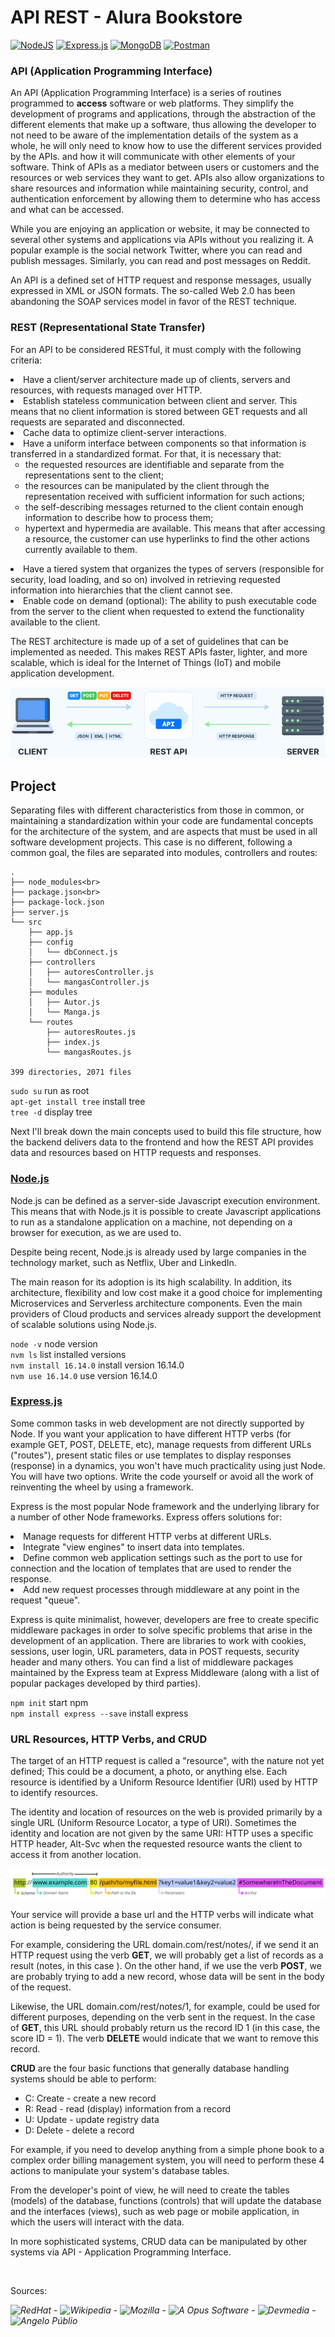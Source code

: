 # API REST - Alura Bookstore

<a href="https://nodejs.org/en/" target="_blank">![NodeJS](https://img.shields.io/badge/Node.js-white?style=flat&logo=node.js&logoColor=black)</a>
<a href="https://expressjs.com/pt-br/" target="_blank">![Express.js](https://img.shields.io/badge/Express.js-white.svg?style=flat&logo=express&logoColor=black)</a>
<a href="https://www.mongodb.com/pt-br" target="_blank">![MongoDB](https://img.shields.io/badge/MongoDB-white.svg?style=flat&logo=mongodb&logoColor=black)</a>
<a href="https://www.postman.com/" target="_blank">![Postman](https://img.shields.io/badge/Postman-white?style=flat&logo=postman&logoColor=black)</a>

### API (Application Programming Interface)
<p>An API (Application Programming Interface) is a series of routines programmed to <strong>access</strong> software or web platforms. They simplify the development of programs and applications, through the abstraction of the different elements that make up a software, thus allowing the developer to not need to be aware of the implementation details of the system as a whole, he will only need to know how to use the different services provided by the APIs. and how it will communicate with other elements of your software. Think of APIs as a mediator between users or customers and the resources or web services they want to get. APIs also allow organizations to share resources and information while maintaining security, control, and authentication enforcement by allowing them to determine who has access and what can be accessed.</p>

<p>While you are enjoying an application or website, it may be connected to several other systems and applications via APIs without you realizing it. A popular example is the social network Twitter, where you can read and publish messages. Similarly, you can read and post messages on Reddit.</p>

<p>An API is a defined set of HTTP request and response messages, usually expressed in XML or JSON formats. The so-called Web 2.0 has been abandoning the SOAP services model in favor of the REST technique.</p>

### REST (Representational State Transfer)
<p>For an API to be considered RESTful, it must comply with the following criteria:</p>

<li> Have a client/server architecture made up of clients, servers and resources, with requests managed over HTTP.
<li> Establish stateless communication between client and server. This means that no client information is stored between GET requests and all requests are separated and disconnected.
<li> Cache data to optimize client-server interactions.
<li> Have a uniform interface between components so that information is transferred in a standardized format. For that, it is necessary that:
<ul>
	<li type="circle"> the requested resources are identifiable and separate from the representations sent to the client;
	<li type="circle"> the resources can be manipulated by the client through the representation received with sufficient information for such actions;
	<li type="circle"> the self-describing messages returned to the client contain enough information to describe how to process them;
	<li type="circle"> hypertext and hypermedia are available. This means that after accessing a resource, the customer can use hyperlinks to find the other actions currently available to them.
</ul>
<li> Have a tiered system that organizes the types of servers (responsible for security, load loading, and so on) involved in retrieving requested information into hierarchies that the client cannot see.
<li> Enable code on demand (optional): The ability to push executable code from the server to the client when requested to extend the functionality available to the client.

<p>The REST architecture is made up of a set of guidelines that can be implemented as needed. This makes REST APIs faster, lighter, and more scalable, which is ideal for the Internet of Things (IoT) and mobile application development.</p>

![RestAPI](readme-img/api-rest.png)

## Project
<p>Separating files with different characteristics from those in common, or maintaining a standardization within your code are fundamental concepts for the architecture of the system, and are aspects that must be used in all software development projects. This case is no different, following a common goal, the files are separated into modules, controllers and routes:</p>

```
.
├── node_modules<br>
├── package.json<br>
├── package-lock.json
├── server.js
└── src
    ├── app.js
    ├── config
    │   └── dbConnect.js
    ├── controllers
    │   ├── autoresController.js
    │   └── mangasController.js
    ├── modules
    │   ├── Autor.js
    │   └── Manga.js
    └── routes
        ├── autoresRoutes.js
        ├── index.js
        └── mangasRoutes.js
        
399 directories, 2071 files
```

`sudo su` run as root<br>
`apt-get install tree` install tree<br>
`tree -d` display tree<br>

<p>Next I'll break down the main concepts used to build this file structure, how the backend delivers data to the frontend and how the REST API provides data and resources based on HTTP requests and responses.</p>

### <a href="https://nodejs.org/en/" target="_blank">Node.js</a>

<p>Node.js can be defined as a server-side Javascript execution environment. This means that with Node.js it is possible to create Javascript applications to run as a standalone application on a machine, not depending on a browser for execution, as we are used to.</p>

<p>Despite being recent, Node.js is already used by large companies in the technology market, such as Netflix, Uber and LinkedIn.</p>
<p>The main reason for its adoption is its high scalability. In addition, its architecture, flexibility and low cost make it a good choice for implementing Microservices and Serverless architecture components. Even the main providers of Cloud products and services already support the development of scalable solutions using Node.js.</p>

`node -v` node version<br>
`nvm ls` list installed versions<br>
`nvm install 16.14.0` install version 16.14.0<br>
`nvm use 16.14.0` use version 16.14.0<br>

### <a href="https://expressjs.com/pt-br/" target="_blank">Express.js</a>

<p>Some common tasks in web development are not directly supported by Node. If you want your application to have different HTTP verbs (for example GET, POST, DELETE, etc), manage requests from different URLs ("routes"), present static files or use templates to display responses (response) in a dynamics, you won't have much practicality using just Node. You will have two options. Write the code yourself or avoid all the work of reinventing the wheel by using a framework.</p>

<p>Express is the most popular Node framework and the underlying library for a number of other Node frameworks. Express offers solutions for:</p>
    <li> Manage requests for different HTTP verbs at different URLs.
    <li> Integrate "view engines" to insert data into templates.
    <li> Define common web application settings such as the port to use for connection and the location of templates that are used to render the response.
    <li> Add new request processes through middleware at any point in the request "queue".

<p>Express is quite minimalist, however, developers are free to create specific middleware packages in order to solve specific problems that arise in the development of an application. There are libraries to work with cookies, sessions, user login, URL parameters, data in POST requests, security header and many others. You can find a list of middleware packages maintained by the Express team at Express Middleware (along with a list of popular packages developed by third parties).</p>

`npm init` start npm<br>
`npm install express --save` install express

### URL Resources, HTTP Verbs, and CRUD
<p>The target of an HTTP request is called a "resource", with the nature not yet defined; This could be a document, a photo, or anything else. Each resource is identified by a Uniform Resource Identifier (URI) used by HTTP to identify resources.</p>

<p>The identity and location of resources on the web is provided primarily by a single URL (Uniform Resource Locator, a type of URI). Sometimes the identity and location are not given by the same URI: HTTP uses a specific HTTP header, Alt-Svc when the requested resource wants the client to access it from another location.</p>

![Url-Resource](readme-img/MDN-url.png)

<p>Your service will provide a base url and the HTTP verbs will indicate what action is being requested by the service consumer.</p>

<p>For example, considering the URL domain.com/rest/notes/, if we send it an HTTP request using the verb <strong>GET</strong>, we will probably get a list of records as a result (notes, in this case ). On the other hand, if we use the verb <strong>POST</strong>, we are probably trying to add a new record, whose data will be sent in the body of the request.</p>

<p>Likewise, the URL domain.com/rest/notes/1, for example, could be used for different purposes, depending on the verb sent in the request. In the case of <strong>GET</strong>, this URL should probably return us the record ID 1 (in this case, the score ID = 1). The verb <strong>DELETE</strong> would indicate that we want to remove this record.</p>

<p><strong>CRUD</strong> are the four basic functions that generally database handling systems should be able to perform:</p>
<ul>
    <li>C: Create - create a new record
    <li>R: Read - read (display) information from a record
    <li>U: Update - update registry data
    <li>D: Delete - delete a record
</ul>

<p>For example, if you need to develop anything from a simple phone book to a complex order billing management system, you will need to perform these 4 actions to manipulate your system's database tables.</p>

<p>From the developer's point of view, he will need to create the tables (models) of the database, functions (controls) that will update the database and the interfaces (views), such as web page or mobile application, in which the users will interact with the data.</p>

<p>In more sophisticated systems, CRUD data can be manipulated by other systems via API - Application Programming Interface.</p>

<br>
<p>Sources:</p>
	
*![RedHat](https://www.redhat.com/pt-br/topics/api/what-is-a-rest-api)* -
*![Wikipedia](https://pt.wikipedia.org/wiki/Interface_de_programa%C3%A7%C3%A3o_de_aplica%C3%A7%C3%B5es)* -
*![Mozilla](https://developer.mozilla.org/pt-BR/docs/Learn/Server-side/Express_Nodejs/Introduction)* -
*![A Opus Software](https://www.opus-software.com.br/node-js/)* -
*![Devmedia](https://www.devmedia.com.br/servicos-restful-verbos-http/37103)* -
*![Angelo Públio](https://angelopublio.com.br/blog/crud)*
